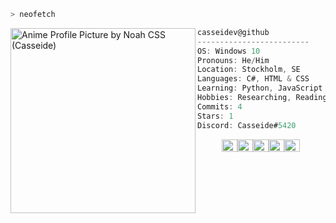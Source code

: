 ```zsh
> neofetch
```

<img align="left" src="https://data.whicdn.com/images/344895685/original.gif" alt="Anime Profile Picture by Noah CSS (Casseide)" width="296" /> 

```csharp
casseidev@github
-------------------------
OS: Windows 10
Pronouns: He/Him
Location: Stockholm, SE
Languages: C#, HTML & CSS
Learning: Python, JavaScript
Hobbies: Researching, Reading, Walking, Writing & Photography
Commits: 4
Stars: 1
Discord: Casseide#5420
```
<p align="left">
  &nbsp; &nbsp; &nbsp; &nbsp; &nbsp;
  <img alt="#474342" src="https://via.placeholder.com/15/474342/000000?text=+" width="25" height="20" /><img alt="#fbedf6" src="https://via.placeholder.com/15/fbedf6/000000?text=+" width="25" height="20" /><img alt="#c9594d" src="https://via.placeholder.com/15/c9594d/000000?text=+" width="25" height="20" /><img alt="#f8b9b2" src="https://via.placeholder.com/15/f8b9b2/000000?text=+" width="25" height="20" /><img alt="#ae9c9d" src="https://via.placeholder.com/15/ae9c9d/000000?text=+" width="25" height="20" />
</p>
